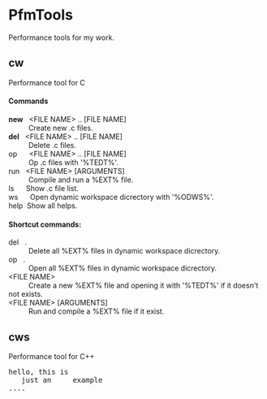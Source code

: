 # PfmTools
Performance tools for my work.
## cw
Performance tool for C
#### Commands
**new**&nbsp;&nbsp;&nbsp;&lt;FILE NAME&gt;&nbsp;..&nbsp;[FILE NAME]<br/>
&nbsp;&nbsp;&nbsp;&nbsp;&nbsp;&nbsp;&nbsp;&nbsp;&nbsp;&nbsp;Create new .c files.<br/>
**del**&nbsp;&nbsp;&nbsp;&lt;FILE NAME&gt;&nbsp;..&nbsp;[FILE NAME]<br/>
&nbsp;&nbsp;&nbsp;&nbsp;&nbsp;&nbsp;&nbsp;&nbsp;&nbsp;&nbsp;Delete .c files.<br/>
op&nbsp;&nbsp;&nbsp;&nbsp;&nbsp;&nbsp;&lt;FILE NAME&gt;&nbsp;..&nbsp;[FILE NAME]<br/>
&nbsp;&nbsp;&nbsp;&nbsp;&nbsp;&nbsp;&nbsp;&nbsp;&nbsp;&nbsp;Op .c files with '%TEDT%'.<br/>
run&nbsp;&nbsp;&nbsp;&lt;FILE NAME&gt;&nbsp;[ARGUMENTS]<br/>
&nbsp;&nbsp;&nbsp;&nbsp;&nbsp;&nbsp;&nbsp;&nbsp;&nbsp;&nbsp;Compile and run a %EXT% file.<br/>
ls&nbsp;&nbsp;&nbsp;&nbsp;&nbsp;&nbsp;Show .c file list.<br/>
ws&nbsp;&nbsp;&nbsp;&nbsp;&nbsp;&nbsp;Open dynamic workspace dicrectory with '%ODWS%'.<br/>
help&nbsp;&nbsp;Show all helps.<br/>
#### Shortcut commands:<br/>
del&nbsp;&nbsp;&nbsp;.<br/>
&nbsp;&nbsp;&nbsp;&nbsp;&nbsp;&nbsp;&nbsp;&nbsp;&nbsp;&nbsp;Delete all %EXT% files in dynamic workspace dicrectory.<br/>
op&nbsp;&nbsp;&nbsp;.<br/>
&nbsp;&nbsp;&nbsp;&nbsp;&nbsp;&nbsp;&nbsp;&nbsp;&nbsp;&nbsp;Open all %EXT% files in dynamic workspace dicrectory.<br/>
&lt;FILE NAME&gt;<br/>
&nbsp;&nbsp;&nbsp;&nbsp;&nbsp;&nbsp;&nbsp;&nbsp;&nbsp;&nbsp;Create a new %EXT% file and opening it with '%TEDT%' if it doesn't not exists.<br/>
&lt;FILE NAME&gt;&nbsp;[ARGUMENTS]<br/>
&nbsp;&nbsp;&nbsp;&nbsp;&nbsp;&nbsp;&nbsp;&nbsp;&nbsp;&nbsp;Run and compile a %EXT% file if it exist.<br/>
## cws
Performance tool for C++
<pre>
hello, this is
   just an     example
....
</pre>
